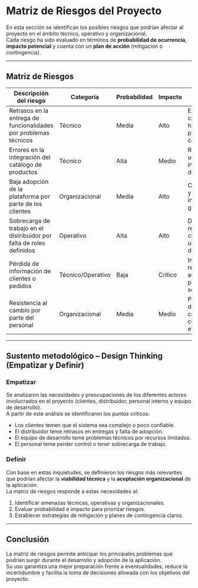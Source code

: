# Matriz de Riesgos del Proyecto

En esta sección se identifican los posibles riesgos que podrían afectar al proyecto en el ámbito técnico, operativo y organizacional.  
Cada riesgo ha sido evaluado en términos de **probabilidad de ocurrencia**, **impacto potencial** y cuenta con un **plan de acción** (mitigación o contingencia).  

---

## Matriz de Riesgos

| Descripción del riesgo | Categoría        | Probabilidad | Impacto | Plan de acción |
|-------------------------|-----------------|--------------|---------|----------------|
| Retrasos en la entrega de funcionalidades por problemas técnicos | Técnico | Media | Alto | Establecer cronograma con hitos pequeños y pruebas continuas. |
| Errores en la integración del catálogo de productos | Técnico | Alta | Medio | Realizar pruebas unitarias y de integración antes del despliegue. |
| Baja adopción de la plataforma por parte de los clientes | Organizacional | Media | Alto | Capacitar clientes y ofrecer soporte inicial para garantizar uso. |
| Sobrecarga de trabajo en el distribuidor por falta de roles definidos | Operativo | Alta | Alto | Definir responsabilidades claras y asignar un responsable del sistema. |
| Pérdida de información de clientes o pedidos | Técnico/Operativo | Baja | Crítico | Implementar respaldos automáticos y protocolos de seguridad. |
| Resistencia al cambio por parte del personal | Organizacional | Media | Medio | Plan de gestión del cambio: capacitaciones y comunicación efectiva. |

---

## Sustento metodológico – Design Thinking (Empatizar y Definir)

### Empatizar
Se analizaron las necesidades y preocupaciones de los diferentes actores involucrados en el proyecto (clientes, distribuidor, personal interno y equipo de desarrollo).  
A partir de este análisis se identificaron los puntos críticos:  
- Los clientes temen que el sistema sea complejo o poco confiable.  
- El distribuidor teme retrasos en entregas y falta de adopción.  
- El equipo de desarrollo teme problemas técnicos por recursos limitados.  
- El personal teme perder control o tener sobrecarga de trabajo.  

### Definir
Con base en estas inquietudes, se definieron los riesgos más relevantes que podrían afectar la **viabilidad técnica** y la **aceptación organizacional** de la aplicación.  
La matriz de riesgos responde a estas necesidades al:  
1. Identificar amenazas técnicas, operativas y organizacionales.  
2. Evaluar probabilidad e impacto para priorizar riesgos.  
3. Establecer estrategias de mitigación y planes de contingencia claros.  

---

## Conclusión
La matriz de riesgos permite anticipar los principales problemas que podrían surgir durante el desarrollo y adopción de la aplicación.  
Su uso garantiza una mejor preparación frente a eventualidades, reduce la incertidumbre y facilita la toma de decisiones alineada con los objetivos del proyecto.  
